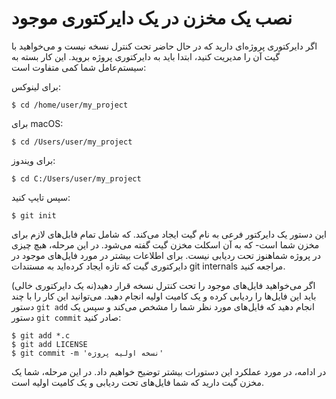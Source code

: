 # نصب یک مخزن در یک دایرکتوری موجود
اگر دایرکتوری پروژه‌ای دارید که در حال حاضر تحت کنترل نسخه نیست و می‌خواهید با گیت آن را مدیریت کنید، ابتدا باید به دایرکتوری پروژه بروید. این کار بسته به سیستم‌عامل شما کمی متفاوت است:

برای لینوکس:
```
$ cd /home/user/my_project
```
برای macOS:
```
$ cd /Users/user/my_project
```
برای ویندوز:
```
$ cd C:/Users/user/my_project
```
سپس تایپ کنید:
```
$ git init
```
این دستور یک دایرکتور فرعی به نام گیت ایجاد می‌کند. که شامل تمام فابل‌های لازم برای مخزن شما است- که به آن اسکلت مخزن گیت گفته می‌شود. در این مرحله، هبچ‌ چیزی در پروژه شماهنوز تحت ردیابی نیست. برای اطلاعات بیشتر در مورد فایل‌های موجود در دایرکتوری گیت که تازه ایجاد کرده‌اید به مستندات git internals مراجعه کنید.

اگر می‌خواهید فایل‌های موجود را تحت کنترل نسخه قرار دهید(نه یک دایرکتوری خالی) باید این فایل‌ها را ردیابی کرده و یک کامیت اولیه انجام دهید. می‌توانید این کار را با چند دستور ``` git add ``` انجام دهید که فایل‌های مورد نظر شما را مشخص می‌کند و سپس یک دستور ``` git commit ``` صادر کنید:
```
$ git add *.c
$ git add LICENSE
$ git commit -m 'نسخه اولیه پروژه'
```
در ادامه، در مورد عملکرد این دستورات بیشتر توضیح خواهیم داد. در این مرحله، شما یک مخزن گیت دارید که شما فایل‌های تحت ردیابی و یک کامیت اولیه است.
